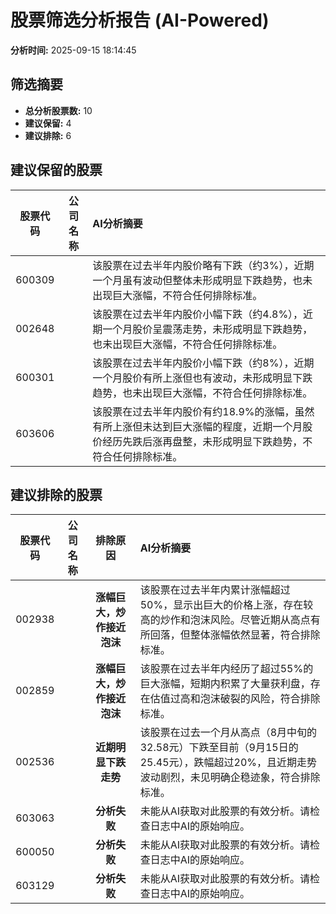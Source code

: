 # 股票筛选分析报告 (AI-Powered)

**分析时间:** 2025-09-15 18:14:45

## 筛选摘要

- **总分析股票数:** 10
- **建议保留:** 4
- **建议排除:** 6

## 建议保留的股票

| 股票代码 | 公司名称 | AI分析摘要 |
|:---:|:---:|:---|
| 600309 |  | 该股票在过去半年内股价略有下跌（约3%），近期一个月虽有波动但整体未形成明显下跌趋势，也未出现巨大涨幅，不符合任何排除标准。 |
| 002648 |  | 该股票在过去半年内股价小幅下跌（约4.8%），近期一个月股价呈震荡走势，未形成明显下跌趋势，也未出现巨大涨幅，不符合任何排除标准。 |
| 600301 |  | 该股票在过去半年内股价小幅下跌（约8%），近期一个月股价有所上涨但也有波动，未形成明显下跌趋势，也未出现巨大涨幅，不符合任何排除标准。 |
| 603606 |  | 该股票在过去半年内股价有约18.9%的涨幅，虽然有所上涨但未达到巨大涨幅的程度，近期一个月股价经历先跌后涨再盘整，未形成明显下跌趋势，不符合任何排除标准。 |

## 建议排除的股票

| 股票代码 | 公司名称 | 排除原因 | AI分析摘要 |
|:---:|:---:|:---:|:---|
| 002938 |  | **涨幅巨大，炒作接近泡沫** | 该股票在过去半年内累计涨幅超过50%，显示出巨大的价格上涨，存在较高的炒作和泡沫风险。尽管近期从高点有所回落，但整体涨幅依然显著，符合排除标准。 |
| 002859 |  | **涨幅巨大，炒作接近泡沫** | 该股票在过去半年内经历了超过55%的巨大涨幅，短期内积累了大量获利盘，存在估值过高和泡沫破裂的风险，符合排除标准。 |
| 002536 |  | **近期明显下跌走势** | 该股票在过去一个月从高点（8月中旬的32.58元）下跌至目前（9月15日的25.45元），跌幅超过20%，且近期走势波动剧烈，未见明确企稳迹象，符合排除标准。 |
| 603063 |  | **分析失败** | 未能从AI获取对此股票的有效分析。请检查日志中AI的原始响应。 |
| 600050 |  | **分析失败** | 未能从AI获取对此股票的有效分析。请检查日志中AI的原始响应。 |
| 603129 |  | **分析失败** | 未能从AI获取对此股票的有效分析。请检查日志中AI的原始响应。 |
